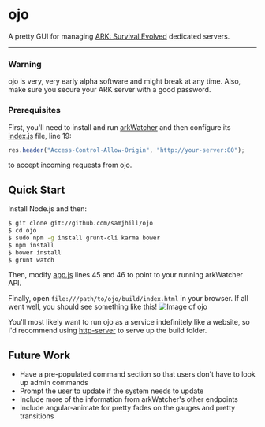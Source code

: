 # ojo

A pretty GUI for managing [ARK: Survival Evolved](http://store.steampowered.com/app/346110/) dedicated servers.

***

### Warning
ojo is very, very early alpha software and might break at any time. Also, make sure you secure your ARK server with a good password.

### Prerequisites
First, you'll need to install and run [arkWatcher](https://github.com/samjhill/arkWatcher) and then configure its [index.js](https://github.com/samjhill/arkWatcher/blob/master/index.js) file, line 19:

```js
res.header("Access-Control-Allow-Origin", "http://your-server:80");
```

to accept incoming requests from ojo. 


## Quick Start

Install Node.js and then:

```sh
$ git clone git://github.com/samjhill/ojo
$ cd ojo
$ sudo npm -g install grunt-cli karma bower
$ npm install
$ bower install
$ grunt watch
```

Then, modify [app.js](https://github.com/samjhill/ojo/blob/v0.3.2-release/src/app/app.js#L45-L46) lines 45 and 46 to point to your running arkWatcher API.


Finally, open `file:///path/to/ojo/build/index.html` in your browser. If all went well, you should see something like this!
![Image of ojo](http://i.imgur.com/r2welXI.png)

You'll most likely want to run ojo as a service indefinitely like a website, so I'd recommend using [http-server](https://github.com/indexzero/http-server) to serve up the build folder.

## Future Work
 - Have a pre-populated command section so that users don't have to look up admin commands
 - Prompt the user to update if the system needs to update
 - Include more of the information from arkWatcher's other endpoints
 - Include angular-animate for pretty fades on the gauges and pretty transitions

